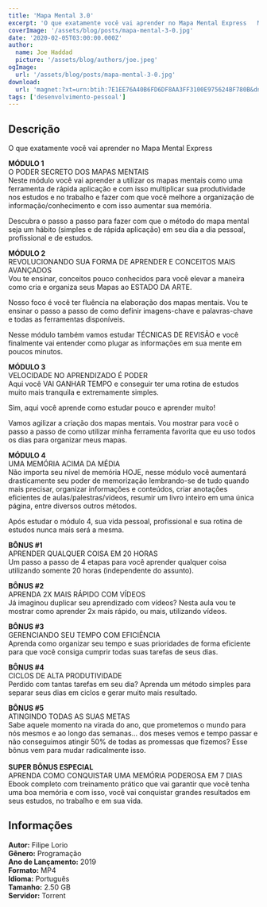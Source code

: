```yaml
---
title: 'Mapa Mental 3.0'
excerpt: 'O que exatamente você vai aprender no Mapa Mental Express   MÓDULO 1  O PODER SECRETO DOS MAPAS MENTAIS Neste módulo você vai aprender a utilizar os mapas mentais como uma ferramenta de rápida aplicação e com isso multiplicar sua produtividade nos estudos e no t'
coverImage: '/assets/blog/posts/mapa-mental-3-0.jpg'
date: '2020-02-05T03:00:00.000Z'
author:
  name: Joe Haddad
  picture: '/assets/blog/authors/joe.jpeg'
ogImage:
  url: '/assets/blog/posts/mapa-mental-3-0.jpg'
download:
  url: 'magnet:?xt=urn:btih:7E1EE76A40B6FD6DF8AA3FF3100E975624BF780B&dn=Mapa%20Mental%203.0&tr=udp%3a%2f%2ftracker.openbittorrent.com%3a1337%2fannounce&tr=udp%3a%2f%2ftracker.opentrackr.org%3a1337%2fannounce'
tags: ['desenvolvimento-pessoal']
---
```

<h2>Descrição</h2>
<p></p><p>O que exatamente você vai aprender no Mapa Mental Express</p><p><strong>MÓDULO 1</strong><br/>O PODER SECRETO DOS MAPAS MENTAIS<br/>Neste módulo você vai aprender a utilizar os mapas mentais como uma ferramenta de rápida aplicação e com isso multiplicar sua produtividade nos estudos e no trabalho e fazer com que você melhore a organização de informação/conhecimento e com isso aumentar sua memória.</p><p>Descubra o passo a passo para fazer com que o método do mapa mental seja um hábito (simples e de rápida aplicação) em seu dia a dia pessoal, profissional e de estudos.</p><p><strong>MÓDULO 2</strong><br/>REVOLUCIONANDO SUA FORMA DE APRENDER E CONCEITOS MAIS AVANÇADOS<br/>Vou te ensinar, conceitos pouco conhecidos para você elevar a maneira como cria e organiza seus Mapas ao ESTADO DA ARTE.</p><p>Nosso foco é você ter fluência na elaboração dos mapas mentais. Vou te ensinar o passo a passo de como definir imagens-chave e palavras-chave e todas as ferramentas disponíveis.</p><p>Nesse módulo também vamos estudar TÉCNICAS DE REVISÃO e você finalmente vai entender como plugar as informações em sua mente em poucos minutos.</p><p><strong>MÓDULO 3</strong><br/>VELOCIDADE NO APRENDIZADO É PODER<br/>Aqui você VAI GANHAR TEMPO e conseguir ter uma rotina de estudos muito mais tranquila e extremamente simples.</p><p>Sim, aqui você aprende como estudar pouco e aprender muito!</p><p>Vamos agilizar a criação dos mapas mentais. Vou mostrar para você o passo a passo de como utilizar minha ferramenta favorita que eu uso todos os dias para organizar meus mapas.</p><p><strong>MÓDULO 4</strong><br/>UMA MEMÓRIA ACIMA DA MÉDIA<br/>Não importa seu nível de memória HOJE, nesse módulo você aumentará drasticamente seu poder de memorização lembrando-se de tudo quando mais precisar, organizar informações e conteúdos, criar anotações eficientes de aulas/palestras/vídeos, resumir um livro inteiro em uma única página, entre diversos outros métodos.</p><p>Após estudar o módulo 4, sua vida pessoal, profissional e sua rotina de estudos nunca mais será a mesma.</p><p><strong>BÔNUS #1</strong><br/>APRENDER QUALQUER COISA EM 20 HORAS<br/>Um passo a passo de 4 etapas para você aprender qualquer coisa utilizando somente 20 horas (independente do assunto).</p><p><strong>BÔNUS #2</strong><br/>APRENDA 2X MAIS RÁPIDO COM VÍDEOS<br/>Já imaginou duplicar seu aprendizado com vídeos? Nesta aula vou te mostrar como aprender 2x mais rápido, ou mais, utilizando vídeos.</p><p><strong>BÔNUS #3</strong><br/>GERENCIANDO SEU TEMPO COM EFICIÊNCIA<br/>Aprenda como organizar seu tempo e suas prioridades de forma eficiente para que você consiga cumprir todas suas tarefas de seus dias.</p><p><strong>BÔNUS #4</strong><br/>CICLOS DE ALTA PRODUTIVIDADE<br/>Perdido com tantas tarefas em seu dia? Aprenda um método simples para separar seus dias em ciclos e gerar muito mais resultado.</p><p><strong>BÔNUS #5</strong><br/>ATINGINDO TODAS AS SUAS METAS<br/>Sabe aquele momento na virada do ano, que prometemos o mundo para nós mesmos e ao longo das semanas… dos meses vemos e tempo passar e não conseguimos atingir 50% de todas as promessas que fizemos? Esse bônus vem para mudar radicalmente isso.<br/><br/><strong>SUPER BÔNUS ESPECIAL</strong><br/>APRENDA COMO CONQUISTAR UMA MEMÓRIA PODEROSA EM 7 DIAS<br/>Ebook completo com treinamento prático que vai garantir que você tenha uma boa memória e com isso, você vai conquistar grandes resultados em seus estudos, no trabalho e em sua vida.</p><h2>Informações</h2><p><strong>Autor:</strong> Filipe Lorio<br/><strong>Gênero:</strong> Programação<br/><strong>Ano de Lançamento:</strong> 2019<br/><strong>Formato:</strong> MP4<br/><strong>Idioma:</strong> Português<br/><strong>Tamanho:</strong> 2.50 GB<br/><strong>Servidor:</strong> Torrent</p>